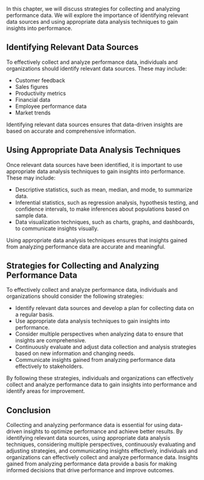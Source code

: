 
In this chapter, we will discuss strategies for collecting and analyzing performance data. We will explore the importance of identifying relevant data sources and using appropriate data analysis techniques to gain insights into performance.

Identifying Relevant Data Sources
---------------------------------

To effectively collect and analyze performance data, individuals and organizations should identify relevant data sources. These may include:

* Customer feedback
* Sales figures
* Productivity metrics
* Financial data
* Employee performance data
* Market trends

Identifying relevant data sources ensures that data-driven insights are based on accurate and comprehensive information.

Using Appropriate Data Analysis Techniques
------------------------------------------

Once relevant data sources have been identified, it is important to use appropriate data analysis techniques to gain insights into performance. These may include:

* Descriptive statistics, such as mean, median, and mode, to summarize data.
* Inferential statistics, such as regression analysis, hypothesis testing, and confidence intervals, to make inferences about populations based on sample data.
* Data visualization techniques, such as charts, graphs, and dashboards, to communicate insights visually.

Using appropriate data analysis techniques ensures that insights gained from analyzing performance data are accurate and meaningful.

Strategies for Collecting and Analyzing Performance Data
--------------------------------------------------------

To effectively collect and analyze performance data, individuals and organizations should consider the following strategies:

* Identify relevant data sources and develop a plan for collecting data on a regular basis.
* Use appropriate data analysis techniques to gain insights into performance.
* Consider multiple perspectives when analyzing data to ensure that insights are comprehensive.
* Continuously evaluate and adjust data collection and analysis strategies based on new information and changing needs.
* Communicate insights gained from analyzing performance data effectively to stakeholders.

By following these strategies, individuals and organizations can effectively collect and analyze performance data to gain insights into performance and identify areas for improvement.

Conclusion
----------

Collecting and analyzing performance data is essential for using data-driven insights to optimize performance and achieve better results. By identifying relevant data sources, using appropriate data analysis techniques, considering multiple perspectives, continuously evaluating and adjusting strategies, and communicating insights effectively, individuals and organizations can effectively collect and analyze performance data. Insights gained from analyzing performance data provide a basis for making informed decisions that drive performance and improve outcomes.
